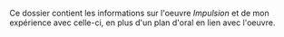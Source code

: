 Ce dossier contient les informations sur l'oeuvre *Impulsion* et de mon expérience avec celle-ci, en plus d'un plan d'oral en lien avec l'oeuvre.
